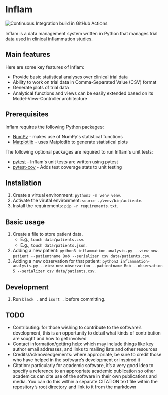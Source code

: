 # Inflam

![Continuous Integration build in GitHub Actions](https://github.com/DanielCollishawSchepman/python-intermediate-inflammation/workflows/CI/badge.svg?branch=main)

Inflam is a data management system written in Python that manages trial data used in clinical inflammation studies.

## Main features

Here are some key features of Inflam:

- Provide basic statistical analyses over clinical trial data
- Ability to work on trial data in Comma-Separated Value (CSV) format
- Generate plots of trial data
- Analytical functions and views can be easily extended based on its Model-View-Controller architecture

## Prerequisites

Inflam requires the following Python packages:

- [NumPy](https://www.numpy.org/) - makes use of NumPy's statistical functions
- [Matplotlib](https://matplotlib.org/stable/index.html) - uses Matplotlib to generate statistical plots

The following optional packages are required to run Inflam's unit tests:

- [pytest](https://docs.pytest.org/en/stable/) - Inflam's unit tests are written using pytest
- [pytest-cov](https://pypi.org/project/pytest-cov/) - Adds test coverage stats to unit testing

## Installation

1. Create a virtual environment: `python3 -m venv venv`.
1. Activate the virutal environment: `source ./venv/bin/activate`.
1. Install the requirements: `pip -r requirements.txt`.

## Basic usage

1. Create a file to store patient data.
    - E.g., `touch data/patients.csv`.
    - E.g., `touch data/patients.json`.
1. Adding a new patient: `python3 inflammation-analysis.py --view new-patient --patientname Bob --serializer csv data/patients.csv`.
1. Adding a new observation for that patient: `python3 inflammation-analysis.py --view new-observation --patientname Bob --observation 5 --serializer csv data/patients.csv`.

## Development

1. Run `black .` and `isort .` before committing.

## TODO

- Contributing: for those wishing to contribute to the software’s development, this is an opportunity to detail what kinds of contribution are sought and how to get involved
- Contact information/getting help: which may include things like key author email addresses, and links to mailing lists and other resources
- Credits/Acknowledgements: where appropriate, be sure to credit those who have helped in the software’s development or inspired it
- Citation: particularly for academic software, it’s a very good idea to specify a reference to an appropriate academic publication so other academics can cite use of the software in their own publications and media. You can do this within a separate CITATION text file within the repository’s root directory and link to it from the markdown
